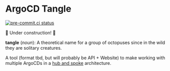 # ArgoCD Tangle

[![pre-commit.ci status](https://results.pre-commit.ci/badge/github/ivanklee86/argocd-tangle/main.svg)](https://results.pre-commit.ci/latest/github/ivanklee86/argocd-tangle/main)

🚧 Under construction! 🚧

**tangle** (_noun_): A theoretical name for a group of octopuses since in the wild they are solitary creatures.

A tool (format tbd, but will probably be API + Website) to make working with multiple ArgoCDs in a [hub and spoke](https://codefresh.io/learn/argo-cd/a-comprehensive-overview-of-argo-cd-architectures-2024/#post-24596-_1k4hvnsqwl60) architecture.

